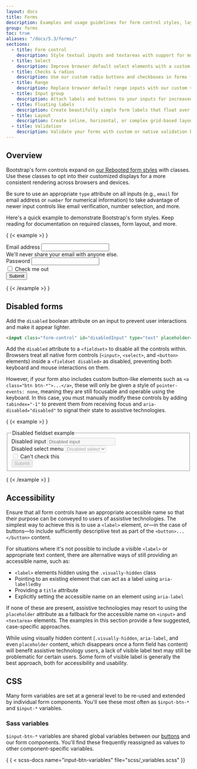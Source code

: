 ```yaml
---
layout: docs
title: Forms
description: Examples and usage guidelines for form control styles, layout options, and custom components for creating a wide variety of forms.
group: forms
toc: true
aliases: "/docs/5.3/forms/"
sections:
  - title: Form control
    description: Style textual inputs and textareas with support for multiple states.
  - title: Select
    description: Improve browser default select elements with a custom initial appearance.
  - title: Checks & radios
    description: Use our custom radio buttons and checkboxes in forms for selecting input options.
  - title: Range
    description: Replace browser default range inputs with our custom version.
  - title: Input group
    description: Attach labels and buttons to your inputs for increased semantic value.
  - title: Floating labels
    description: Create beautifully simple form labels that float over your input fields.
  - title: Layout
    description: Create inline, horizontal, or complex grid-based layouts with your forms.
  - title: Validation
    description: Validate your forms with custom or native validation behaviors and styles.
---
```


## Overview

Bootstrap's form controls expand on [our Rebooted form styles](/content/reboot.md#forms) with classes. Use these classes to opt into their
customized displays for a more consistent rendering across browsers and devices.

Be sure to use an appropriate `type` attribute on all inputs (e.g., `email` for
email address or `number` for numerical information) to take advantage of newer
input controls like email verification, number selection, and more.

Here's a quick example to demonstrate Bootstrap's form styles. Keep reading for
documentation on required classes, form layout, and more.

{ {< example >} }
<form>
  <div class="mb-3">
    <label for="exampleInputEmail1" class="form-label">Email address</label>
    <input type="email" class="form-control" id="exampleInputEmail1" aria-describedby="emailHelp">
    <div id="emailHelp" class="form-text">We'll never share your email with anyone else.</div>
  </div>
  <div class="mb-3">
    <label for="exampleInputPassword1" class="form-label">Password</label>
    <input type="password" class="form-control" id="exampleInputPassword1">
  </div>
  <div class="mb-3 form-check">
    <input type="checkbox" class="form-check-input" id="exampleCheck1">
    <label class="form-check-label" for="exampleCheck1">Check me out</label>
  </div>
  <button type="submit" class="btn btn-primary">Submit</button>
</form>
{ {< /example >} }

## Disabled forms

Add the `disabled` boolean attribute on an input to prevent user interactions
and make it appear lighter.

```html
<input class="form-control" id="disabledInput" type="text" placeholder="Disabled input here..." disabled>
```

Add the `disabled` attribute to a `<fieldset>` to disable all the controls
within. Browsers treat all native form controls (`<input>`, `<select>`, and
`<button>` elements) inside a `<fieldset disabled>` as disabled, preventing both
keyboard and mouse interactions on them.

However, if your form also includes custom button-like elements such as
`<a class="btn btn-*">...</a>`, these will only be given a style of
`pointer-events: none`, meaning they are still focusable and operable using the
keyboard. In this case, you must manually modify these controls by adding
`tabindex="-1"` to prevent them from receiving focus and
`aria-disabled="disabled"` to signal their state to assistive technologies.

{ {< example >} }
<form>
  <fieldset disabled>
    <legend>Disabled fieldset example</legend>
    <div class="mb-3">
      <label for="disabledTextInput" class="form-label">Disabled input</label>
      <input type="text" id="disabledTextInput" class="form-control" placeholder="Disabled input">
    </div>
    <div class="mb-3">
      <label for="disabledSelect" class="form-label">Disabled select menu</label>
      <select id="disabledSelect" class="form-select">
        <option>Disabled select</option>
      </select>
    </div>
    <div class="mb-3">
      <div class="form-check">
        <input class="form-check-input" type="checkbox" id="disabledFieldsetCheck" disabled>
        <label class="form-check-label" for="disabledFieldsetCheck">
          Can't check this
        </label>
      </div>
    </div>
    <button type="submit" class="btn btn-primary">Submit</button>
  </fieldset>
</form>
{ {< /example >} }

## Accessibility

Ensure that all form controls have an appropriate accessible name so that their
purpose can be conveyed to users of assistive technologies. The simplest way to
achieve this is to use a `<label>` element, or—in the case of buttons—to include
sufficiently descriptive text as part of the `<button>...</button>` content.

For situations where it's not possible to include a visible `<label>` or
appropriate text content, there are alternative ways of still providing an
accessible name, such as:

- `<label>` elements hidden using the `.visually-hidden` class
- Pointing to an existing element that can act as a label using
  `aria-labelledby`
- Providing a `title` attribute
- Explicitly setting the accessible name on an element using `aria-label`

If none of these are present, assistive technologies may resort to using the
`placeholder` attribute as a fallback for the accessible name on `<input>` and
`<textarea>` elements. The examples in this section provide a few suggested,
case-specific approaches.

While using visually hidden content (`.visually-hidden`, `aria-label`, and even
`placeholder` content, which disappears once a form field has content) will
benefit assistive technology users, a lack of visible label text may still be
problematic for certain users. Some form of visible label is generally the best
approach, both for accessibility and usability.

## CSS

Many form variables are set at a general level to be re-used and extended by
individual form components. You'll see these most often as `$input-btn-*` and
`$input-*` variables.

### Sass variables

`$input-btn-*` variables are shared global variables between our [buttons](/components/buttons.md) and our form components. You'll find these
frequently reassigned as values to other component-specific variables.

{ { < scss-docs name="input-btn-variables" file="scss/_variables.scss" }}

